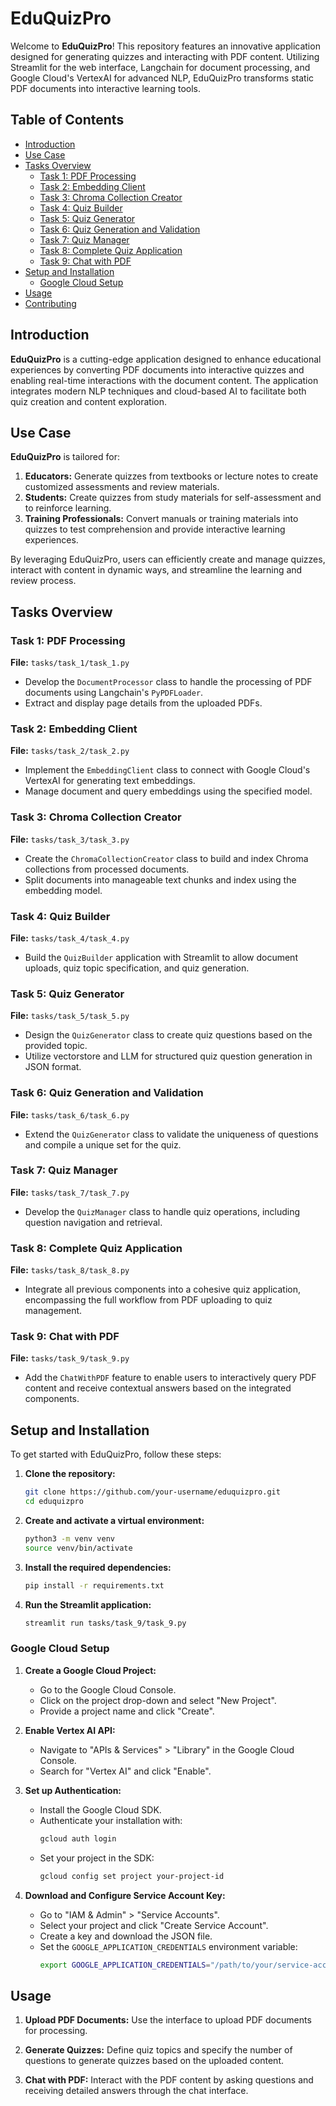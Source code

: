 
# EduQuizPro

Welcome to **EduQuizPro**! This repository features an innovative application designed for generating quizzes and interacting with PDF content. Utilizing Streamlit for the web interface, Langchain for document processing, and Google Cloud's VertexAI for advanced NLP, EduQuizPro transforms static PDF documents into interactive learning tools.

## Table of Contents

- [Introduction](#introduction)
- [Use Case](#use-case)
- [Tasks Overview](#tasks-overview)
  - [Task 1: PDF Processing](#task-1-pdf-processing)
  - [Task 2: Embedding Client](#task-2-embedding-client)
  - [Task 3: Chroma Collection Creator](#task-3-chroma-collection-creator)
  - [Task 4: Quiz Builder](#task-4-quiz-builder)
  - [Task 5: Quiz Generator](#task-5-quiz-generator)
  - [Task 6: Quiz Generation and Validation](#task-6-quiz-generation-and-validation)
  - [Task 7: Quiz Manager](#task-7-quiz-manager)
  - [Task 8: Complete Quiz Application](#task-8-complete-quiz-application)
  - [Task 9: Chat with PDF](#task-9-chat-with-pdf)
- [Setup and Installation](#setup-and-installation)
  - [Google Cloud Setup](#google-cloud-setup)
- [Usage](#usage)
- [Contributing](#contributing)

## Introduction

**EduQuizPro** is a cutting-edge application designed to enhance educational experiences by converting PDF documents into interactive quizzes and enabling real-time interactions with the document content. The application integrates modern NLP techniques and cloud-based AI to facilitate both quiz creation and content exploration.

## Use Case

**EduQuizPro** is tailored for:

1. **Educators:** Generate quizzes from textbooks or lecture notes to create customized assessments and review materials.
2. **Students:** Create quizzes from study materials for self-assessment and to reinforce learning.
3. **Training Professionals:** Convert manuals or training materials into quizzes to test comprehension and provide interactive learning experiences.

By leveraging EduQuizPro, users can efficiently create and manage quizzes, interact with content in dynamic ways, and streamline the learning and review process.

## Tasks Overview

### Task 1: PDF Processing

**File:** `tasks/task_1/task_1.py`

- Develop the `DocumentProcessor` class to handle the processing of PDF documents using Langchain's `PyPDFLoader`.
- Extract and display page details from the uploaded PDFs.

### Task 2: Embedding Client

**File:** `tasks/task_2/task_2.py`

- Implement the `EmbeddingClient` class to connect with Google Cloud's VertexAI for generating text embeddings.
- Manage document and query embeddings using the specified model.

### Task 3: Chroma Collection Creator

**File:** `tasks/task_3/task_3.py`

- Create the `ChromaCollectionCreator` class to build and index Chroma collections from processed documents.
- Split documents into manageable text chunks and index using the embedding model.

### Task 4: Quiz Builder

**File:** `tasks/task_4/task_4.py`

- Build the `QuizBuilder` application with Streamlit to allow document uploads, quiz topic specification, and quiz generation.

### Task 5: Quiz Generator

**File:** `tasks/task_5/task_5.py`

- Design the `QuizGenerator` class to create quiz questions based on the provided topic.
- Utilize vectorstore and LLM for structured quiz question generation in JSON format.

### Task 6: Quiz Generation and Validation

**File:** `tasks/task_6/task_6.py`

- Extend the `QuizGenerator` class to validate the uniqueness of questions and compile a unique set for the quiz.

### Task 7: Quiz Manager

**File:** `tasks/task_7/task_7.py`

- Develop the `QuizManager` class to handle quiz operations, including question navigation and retrieval.

### Task 8: Complete Quiz Application

**File:** `tasks/task_8/task_8.py`

- Integrate all previous components into a cohesive quiz application, encompassing the full workflow from PDF uploading to quiz management.

### Task 9: Chat with PDF

**File:** `tasks/task_9/task_9.py`

- Add the `ChatWithPDF` feature to enable users to interactively query PDF content and receive contextual answers based on the integrated components.

## Setup and Installation

To get started with EduQuizPro, follow these steps:

1. **Clone the repository:**

   ```sh
   git clone https://github.com/your-username/eduquizpro.git
   cd eduquizpro
   ```

2. **Create and activate a virtual environment:**

   ```sh
   python3 -m venv venv
   source venv/bin/activate
   ```

3. **Install the required dependencies:**

   ```sh
   pip install -r requirements.txt
   ```

4. **Run the Streamlit application:**

   ```sh
   streamlit run tasks/task_9/task_9.py
   ```

### Google Cloud Setup

1. **Create a Google Cloud Project:**

   - Go to the Google Cloud Console.
   - Click on the project drop-down and select "New Project".
   - Provide a project name and click "Create".

2. **Enable Vertex AI API:**

   - Navigate to "APIs & Services" > "Library" in the Google Cloud Console.
   - Search for "Vertex AI" and click "Enable".

3. **Set up Authentication:**

   - Install the Google Cloud SDK.
   - Authenticate your installation with:
     ```sh
     gcloud auth login
     ```
   - Set your project in the SDK:
     ```sh
     gcloud config set project your-project-id
     ```

4. **Download and Configure Service Account Key:**

   - Go to "IAM & Admin" > "Service Accounts".
   - Select your project and click "Create Service Account".
   - Create a key and download the JSON file.
   - Set the `GOOGLE_APPLICATION_CREDENTIALS` environment variable:
     ```sh
     export GOOGLE_APPLICATION_CREDENTIALS="/path/to/your/service-account-file.json"
     ```

## Usage

1. **Upload PDF Documents:**
   Use the interface to upload PDF documents for processing.

2. **Generate Quizzes:**
   Define quiz topics and specify the number of questions to generate quizzes based on the uploaded content.

3. **Chat with PDF:**
   Interact with the PDF content by asking questions and receiving detailed answers through the chat interface.

